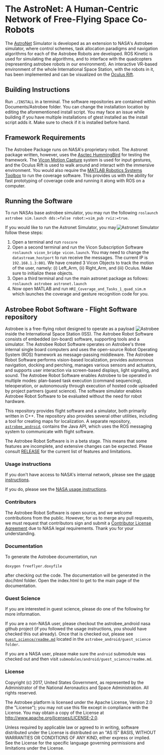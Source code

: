 # The AstroNet: A Human-Centric Network of Free-Flying Space Co-Robots
The [AstroNet](https://www.nasa.gov/directorates/spacetech/strg/ecf2016/AstroNet.html) Simulator is developed as an extension to NASA's Astrobee simulator, where control schemes, task allocation paradigms and navigation algorithms for each of the Astrobee Robots are developed. ROS Kinetic is used for simulating the algorithms, and to interface with the quadcopters (representing astrobee robots in our environment). An interactive VR-based environment of the whole International Space Station, with the robots in it, has been implemented and can be visualized on the [Oculus Rift](https://www.oculus.com/rift/).

## Building Instructions
Run ```./INSTALL``` in a terminal. The software repositories are contained within Documents/Astrobee folder. You can change the installation location by editing the aforementioned install script. You may face an issue while building if you have multiple installations of gtest installed as the install script adds it. Make sure to check if it is installed before hand.

## Framework Requirements
The Astrobee Package runs on NASA's proprietary robot. The Astronet package written, however, uses the [Asctec HummingBird](http://www.asctec.de/en/uav-uas-drones-rpas-roav/asctec-hummingbird/) for testing the framework. The [Vicon Motion Capture](https://www.vicon.com/) system is used for input gestures, and the Oculus Rift is used to walk around and interact with the immersive environment. You would also require the [MATLAB Robotics Systems Toolbox](https://www.mathworks.com/products/robotics.html) to run the coverage software. This provides us with the ability for fast prototyping of coverage code and running it along with ROS on a computer.

## Running the Software
To run NASAs base astrobee simulator, you may run the following ```roslaunch astrobee sim.launch dds:=false robot:=sim_pub rviz:=true```.

<img src="doc/images/sim.png" srcset="../images/sim.png 1x" title="Astronet Simulator" align="right" style="display: block"/>

If you would like to run the Astronet Simulator, you may follow these steps:
1. Open a terminal and run ```roscore```
2. Open a second terminal and run the Vicon Subscription Software ```roslaunch vicon_bridge vicon.launch```. You may need to change the ```datastream_hostport``` to run receive the messages. The current IP is ```192.168.1.3:801```. We have created 3 Vicon Objects to track the motion of the user, namely: (i) Left_Arm, (ii) Right_Arm, and (iii) Oculus. Make sure to initialize these objects.
3. Open a third terminal and run the main astronet package as follows: ```roslaunch astrobee astronet.launch```
4. Now open MATLAB and run ```HRI_Coverage_and_Tasks_1_quad_sim.m``` which launches the coverage and gesture recognition code for you. 


## Astrobee Robot Software - Flight Software repository

<p>
<img src="doc/images/astrobee.png" srcset="../images/astrobee.png 1x" title="Astrobee" align="right" style="display: inline"/>
Astrobee is a free-flying robot designed to operate as a payload inside
the International Space Station (ISS). The Astrobee Robot Software consists of
embedded (on-board) software, supporting tools and a simulator. The Astrobee
Robot Software operates on Astrobee's three internal single board computers and
uses the open-source Robot Operating System (ROS) framework as message-passing
middleware. The Astrobee Robot Software performs vision-based localization,
provides autonomous navigation, docking and perching, manages various sensors
and actuators, and supports user interaction via screen-based displays, light
signaling, and sound. The Astrobee Robot Software enables Astrobee to be
operated in multiple modes: plan-based task execution (command sequencing),
teleoperation, or autonomously through execution of hosted code uploaded by
project partners (guest science). The software simulator enables Astrobee Robot
Software to be evaluated without the need for robot hardware.
</p>

This repository provides flight software and a simulator, both primarily written
in C++. The repository also provides several other utilities, including a tool
for creating maps for localization. A separate repository,
[`astrobee_android`](https://github.com/nasa/astrobee_android), contains the
Java API, which uses the ROS messaging system to communicate with flight
software.

The Astrobee Robot Software is in a beta stage. This means that some
features are incomplete, and extensive changes can be expected. Please consult
[RELEASE](RELEASE.md) for the current list of features and limitations.

### Usage instructions

If you don't have access to NASA's internal network, please see the
[usage instructions](INSTALL.md).

If you do, please see the [NASA usage instructions](NASA_INSTALL.md).

### Contributors

The Astrobee Robot Software is open source, and we welcome contributions
from the public. However, for us to merge any pull requests, we must request
that contributors sign and submit a [Contributor License Agreement](https://www.nasa.gov/sites/default/files/atoms/files/astrobee_individual_contributor_license_agreement.pdf)
due to NASA legal requirements. Thank you for your understanding.

### Documentation
To generate the Astrobee documentation, run

    doxygen freeflyer.doxyfile

after checking out the code. The documentation will be generated in the doc/html
folder. Open the index.html to get to the main page of the documentation.

### Guest Science

If you are interested in guest science, please do one of the following for more
information.

If you are a non-NASA user, please checkout the astrobee_android nasa github
project (if you followed the usage instructions, you should have checked this
out already). Once that is checked out, please see
[`guest_science/readme.md`](https://github.com/nasa/astrobee_android/blob/HEAD/guest_science/readme.md)
located in the `astrobee_android/guest_science folder`.

If you are a NASA user, please make sure the `android` submodule was checked out
and then visit `submodules/android/guest_science/readme.md`.

### License

Copyright (c) 2017, United States Government, as represented by the
Administrator of the National Aeronautics and Space Administration.
All rights reserved.

The Astrobee platform is licensed under the Apache License, Version 2.0 (the
"License"); you may not use this file except in compliance with the License. You
may obtain a copy of the License at http://www.apache.org/licenses/LICENSE-2.0.

Unless required by applicable law or agreed to in writing, software distributed
under the License is distributed on an "AS IS" BASIS, WITHOUT WARRANTIES OR
CONDITIONS OF ANY KIND, either express or implied. See the License for the
specific language governing permissions and limitations under the License.

